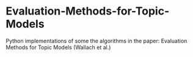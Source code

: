 # Evaluation-Methods-for-Topic-Models
Python implementations of some the algorithms in the paper: Evaluation Methods for Topic Models (Wallach et al.)
